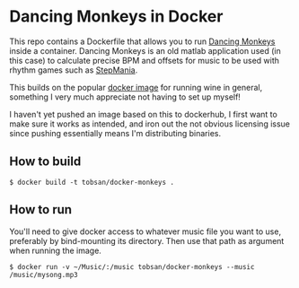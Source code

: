 # Dancing Monkeys in Docker

This repo contains a Dockerfile that allows you to run [Dancing
Monkeys](https://monket.net/dancing-monkeys/) inside a
container. Dancing Monkeys is an old matlab application used (in this case) to
calculate precise BPM and offsets for music to be used with rhythm games such as
[StepMania](https://www.stepmania.com/).

This builds on the popular [docker
image](https://github.com/scottyhardy/docker-wine) for running wine in general,
something I very much appreciate not having to set up myself!

I haven't yet pushed an image based on this to dockerhub, I first want to make
sure it works as intended, and iron out the not obvious licensing issue since
pushing essentially means I'm distributing binaries.

## How to build
```
$ docker build -t tobsan/docker-monkeys .
```

## How to run
You'll need to give docker access to whatever music file you want to use,
preferably by bind-mounting its directory. Then use that path as argument when
running the image.

```
$ docker run -v ~/Music/:/music tobsan/docker-monkeys --music /music/mysong.mp3
```

